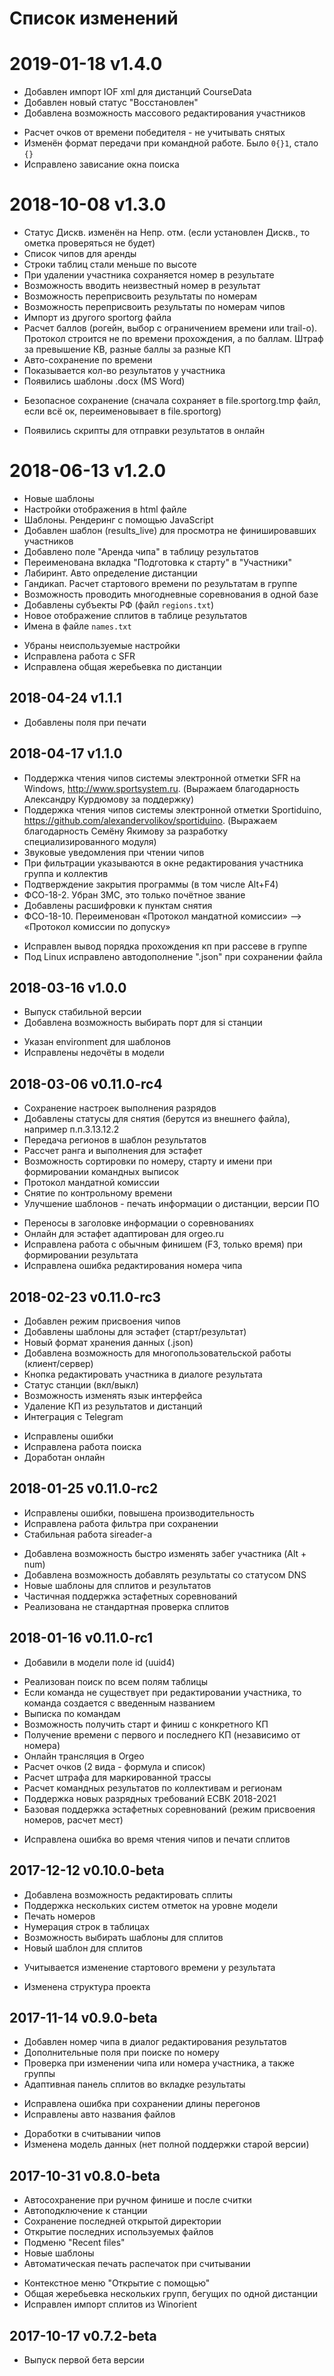 # Список изменений

# 2019-01-18 v1.4.0

+ Добавлен импорт IOF xml для дистанций CourseData
+ Добавлен новый статус "Восстановлен"
+ Добавлена возможность массового редактирования участников
- Расчет очков от времени победителя - не учитывать снятых
- Изменён формат передачи при командной работе. Было `0{}1`, стало `{}`
- Исправлено зависание окна поиска

# 2018-10-08 v1.3.0
+ Статус Дискв. изменён на Непр. отм. (если установлен Дискв., то ометка проверяться не будет)
+ Список чипов для аренды
+ Строки таблиц стали меньше по высоте
+ При удалении участника сохраняется номер в результате
+ Возможность вводить неизвестный номер в результат
+ Возможность переприсвоить результаты по номерам
+ Возможность переприсвоить результаты по номерам чипов
+ Импорт из другого sportorg файла
+ Расчет баллов (рогейн, выбор с ограничением времени или trail-o). Протокол строится не по времени прохождения, а по баллам. Штраф за превышение КВ, разные баллы за разные КП
+ Авто-сохранение по времени
+ Показывается кол-во результатов у участника
+ Появились шаблоны .docx (MS Word)
- Безопасное сохранение (сначала сохраняет в file.sportorg.tmp файл, если всё ок, переименовывает в file.sportorg)
* Появились скрипты для отправки результатов в онлайн

# 2018-06-13 v1.2.0

+ Новые шаблоны
+ Настройки отображения в html файле
+ Шаблоны. Рендеринг с помощью JavaScript
+ Добавлен шаблон (results_live) для просмотра не финишировавших участников
+ Добавлено поле "Аренда чипа" в таблицу результатов
+ Переименована вкладка "Подготовка к старту" в "Участники"
+ Лабиринт. Авто определение дистанции
+ Гандикап. Расчет стартового времени по результатам в группе
+ Возможность проводить многодневные соревнования в одной базе
+ Добавлены субъекты РФ (файл `regions.txt`) 
+ Новое отображение сплитов в таблице результатов
+ Имена в файле `names.txt`
- Убраны неиспользуемые настройки
- Исправлена работа с SFR
- Исправлена общая жеребьевка по дистанции

## 2018-04-24 v1.1.1

+ Добавлены поля при печати

## 2018-04-17 v1.1.0

+ Поддержка чтения чипов системы электронной отметки SFR на Windows, http://www.sportsystem.ru. (Выражаем благодарность Александру Курдюмову за поддержку)
+ Поддержка чтения чипов системы электронной отметки Sportiduino, https://github.com/alexandervolikov/sportiduino. (Выражаем благодарность Семёну Якимову за разработку специализированного модуля)
+ Звуковые уведомления при чтении чипов
+ При фильтрации указываются в окне редактирования участника группа и коллектив
+ Подтверждение закрытия программы (в том числе Alt+F4)
+ ФСО-18-2. Убран ЗМС, это только почётное звание
+ Добавлены расшифровки к пунктам снятия
+ ФСО-18-10. Переименован «Протокол мандатной комиссии» –> «Протокол комиссии по допуску»

- Исправлен вывод порядка прохождения кп при рассеве в группе
- Под Linux исправлено автодополнение ".json" при сохранении файла

## 2018-03-16 v1.0.0

+ Выпуск стабильной версии
+ Добавлена возможность выбирать порт для si станции

* Указан environment для шаблонов
* Исправлены недочёты в модели

## 2018-03-06 v0.11.0-rc4

+ Сохранение настроек выполнения разрядов
+ Добавлены статусы для снятия (берутся из внешнего файла), например п.п.3.13.12.2
+ Передача регионов в шаблон результатов
+ Рассчет ранга и выполнения для эстафет
+ Возможность сортировки по номеру, старту и имени при формировании командных выписок
+ Протокол мандатной комиссии
+ Снятие по контрольному времени
+ Улучшение шаблонов - печать информации о дистанции, версии ПО

- Переносы в заголовке информации о соревнованиях
- Онлайн для эстафет адаптирован для orgeo.ru
- Исправлена работа с обычным финишем (F3, только время) при формировании результата
- Исправлена ошибка редактирования номера чипа

## 2018-02-23 v0.11.0-rc3

+ Добавлен режим присвоения чипов
+ Добавлены шаблоны для эстафет (старт/результат)
+ Новый формат хранения данных (.json)
+ Добавлена возможность для многопользовательской работы (клиент/сервер)
+ Кнопка редактировать участника в диалоге результата
+ Статус станции (вкл/выкл)
+ Возможность изменять язык интерфейса
+ Удаление КП из результатов и дистанций
+ Интеграция с Telegram

- Исправлены ошибки
- Исправлена работа поиска
- Доработан онлайн

## 2018-01-25 v0.11.0-rc2

- Исправлены ошибки, повышена производительность
- Исправлена работа фильтра при сохранении
- Стабильная работа sireader-а

+ Добавлена возможность быстро изменять забег участника (Alt + num)
+ Добавлена возможность добавлять результаты со статусом DNS
+ Новые шаблоны для сплитов и результатов
+ Частичная поддержка эстафетных соревнований
+ Реализована не стандартная проверка сплитов

## 2018-01-16 v0.11.0-rc1

* Добавили в модели поле id (uuid4)

+ Реализован поиск по всем полям таблицы
+ Если команда не существует при редактировании участника, то команда создается с введенным названием
+ Выписка по командам
+ Возможность получить старт и финиш с конкретного КП
+ Получение времени с первого и последнего КП (независимо от номера)
+ Онлайн трансляция в Orgeo
+ Расчет очков (2 вида - формула и список)
+ Расчет штрафа для маркированной трассы
+ Расчет командных результатов по коллективам и регионам
+ Поддержка новых разрядных требований ЕСВК 2018-2021
+ Базовая поддержка эстафетных соревнований (режим присвоения номеров, расчет мест)

- Исправлена ошибка во время чтения чипов и печати сплитов

## 2017-12-12 v0.10.0-beta

+ Добавлена возможность редактировать сплиты
+ Поддержка нескольких систем отметок на уровне модели
+ Печать номеров
+ Нумерация строк в таблицах
+ Возможность выбирать шаблоны для сплитов
+ Новый шаблон для сплитов

- Учитывается изменение стартового времени у результата

* Изменена структура проекта

## 2017-11-14 v0.9.0-beta

+ Добавлен номер чипа в диалог редактирования результатов
+ Дополнительные поля при поиске по номеру
+ Проверка при изменении чипа или номера участника, а также группы
+ Адаптивная панель сплитов во вкладке результаты

- Исправлена ошибка при сохранении длины перегонов
- Исправлены авто названия файлов

* Доработки в считывании чипов
* Изменена модель данных (нет полной поддержки старой версии)

## 2017-10-31 v0.8.0-beta

+ Автосохранение при ручном финише и после считки
+ Автоподключение к станции
+ Сохранение последней открытой директории
+ Открытие последних используемых файлов
+ Подменю "Recent files"
+ Новые шаблоны
+ Автоматическая печать распечаток при считывании

- Контекстное меню "Открытие с помощью"
- Общая жеребьевка нескольких групп, бегущих по одной дистанции
- Исправлен импорт сплитов из Winorient

## 2017-10-17 v0.7.2-beta

* Выпуск первой бета версии
